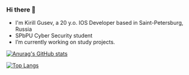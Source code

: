 ### Hi there 👋
-   I'm Kirill Gusev, a 20 y.o. IOS Developer based in Saint-Petersburg, Russia
-   SPbPU Cyber Security student 
-   I’m currently working on study projects.
  
[![Anurag's GitHub stats](https://github-readme-stats.vercel.app/api?username=myaumura)](https://github.com/anuraghazra/github-readme-stats)

[![Top Langs](https://github-readme-stats.vercel.app/api/top-langs/?username=myaumura&layout=donut)](https://github.com/anuraghazra/github-readme-stats)
